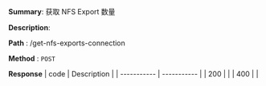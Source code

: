 **Summary**: 获取 NFS Export 数量

**Description**:

**Path** : /get-nfs-exports-connection

**Method** : `POST`

**Response**
| code      | Description |
| ----------- | ----------- |
|  200   |       |
|  400   |       |

